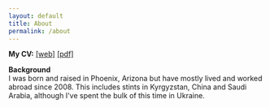 ```yaml
---
layout: default
title: About
permalink: /about
---
```

**My CV:** <a href="/cv" target ="_blank">[web]</a> <a href="derek_cv.pdf" target ="_blank">[pdf]</a>

**Background**  
I was born and raised in Phoenix, Arizona but have mostly lived and worked abroad since 2008. This includes stints in Kyrgyzstan, China and Saudi Arabia, although I've spent the bulk of this time in Ukraine.
 
<!--- 
Here are some of the main projects that I've been working on lately: 
-->



